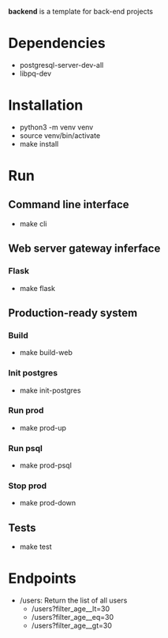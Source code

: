 **backend** is a template for back-end projects

# Dependencies
- postgresql-server-dev-all
- libpq-dev

# Installation
- python3 -m venv venv
- source venv/bin/activate
- make install

# Run

## Command line interface
- make cli

## Web server gateway inferface

### Flask
- make flask

## Production-ready system

### Build
- make build-web

### Init postgres
- make init-postgres

### Run prod
- make prod-up

### Run psql
- make prod-psql

### Stop prod
- make prod-down

## Tests
- make test

# Endpoints
- /users: Return the list of all users
    - /users?filter_age__lt=30
    - /users?filter_age__eq=30
    - /users?filter_age__gt=30
